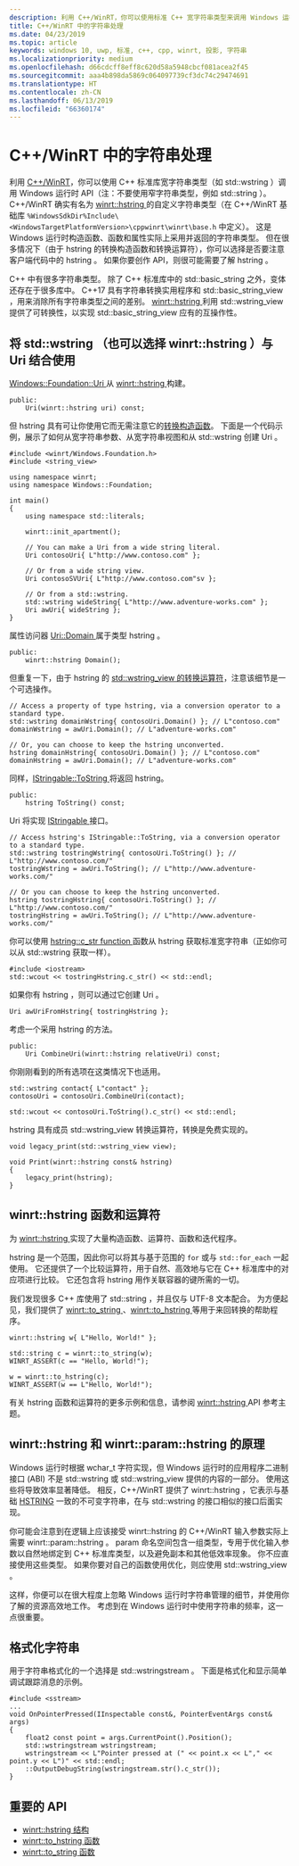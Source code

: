 ```yaml
---
description: 利用 C++/WinRT，你可以使用标准 C++ 宽字符串类型来调用 Windows 运行时 API，也可以使用 winrt::hstring 类型。
title: C++/WinRT 中的字符串处理
ms.date: 04/23/2019
ms.topic: article
keywords: windows 10, uwp, 标准, c++, cpp, winrt, 投影, 字符串
ms.localizationpriority: medium
ms.openlocfilehash: d66cdcff8eff8c620d58a5948cbcf081acea2f45
ms.sourcegitcommit: aaa4b898da5869c064097739cf3dc74c29474691
ms.translationtype: HT
ms.contentlocale: zh-CN
ms.lasthandoff: 06/13/2019
ms.locfileid: "66360174"
---
```

# <a name="string-handling-in-cwinrt"></a>C++/WinRT 中的字符串处理

利用 [C++/WinRT](/windows/uwp/cpp-and-winrt-apis/intro-to-using-cpp-with-winrt)，你可以使用 C++ 标准库宽字符串类型（如 std::wstring  ）调用 Windows 运行时 API（注：不要使用窄字符串类型，例如 std::string  ）。 C++/WinRT 确实有名为 [winrt::hstring  ](/uwp/cpp-ref-for-winrt/hstring) 的自定义字符串类型（在 C++/WinRT 基础库 `%WindowsSdkDir%Include\<WindowsTargetPlatformVersion>\cppwinrt\winrt\base.h` 中定义）。 这是 Windows 运行时构造函数、函数和属性实际上采用并返回的字符串类型。 但在很多情况下（由于 hstring  的转换构造函数和转换运算符），你可以选择是否要注意客户端代码中的 hstring  。 如果你要创作  API，则很可能需要了解 hstring  。

C++ 中有很多字符串类型。 除了 C++ 标准库中的 std::basic_string  之外，变体还存在于很多库中。 C++17 具有字符串转换实用程序和 std::basic_string_view  ，用来消除所有字符串类型之间的差别。  [winrt::hstring  ](/uwp/cpp-ref-for-winrt/hstring) 利用 std::wstring_view  提供了可转换性，以实现 std::basic_string_view  应有的互操作性。

## <a name="using-stdwstring-and-optionally-winrthstring-with-uri"></a>将 std::wstring  （也可以选择 winrt::hstring  ）与 Uri  结合使用
[Windows::Foundation::Uri  ](/uwp/api/windows.foundation.uri) 从 [winrt::hstring  ](/uwp/cpp-ref-for-winrt/hstring) 构建。

```cppwinrt
public:
    Uri(winrt::hstring uri) const;
```

但 hstring  具有可让你使用它而无需注意它的[转换构造函数](/uwp/cpp-ref-for-winrt/hstring#hstringhstring-constructor)。 下面是一个代码示例，展示了如何从宽字符串参数、从宽字符串视图和从 std::wstring  创建 Uri  。

```cppwinrt
#include <winrt/Windows.Foundation.h>
#include <string_view>

using namespace winrt;
using namespace Windows::Foundation;

int main()
{
    using namespace std::literals;

    winrt::init_apartment();

    // You can make a Uri from a wide string literal.
    Uri contosoUri{ L"http://www.contoso.com" };

    // Or from a wide string view.
    Uri contosoSVUri{ L"http://www.contoso.com"sv };

    // Or from a std::wstring.
    std::wstring wideString{ L"http://www.adventure-works.com" };
    Uri awUri{ wideString };
}
```

属性访问器 [Uri::Domain  ](https://docs.microsoft.com/uwp/api/windows.foundation.uri.Domain) 属于类型 hstring  。

```cppwinrt
public:
    winrt::hstring Domain();
```

但重复一下，由于 hstring  的 [std::wstring_view  的转换运算符](/uwp/cpp-ref-for-winrt/hstring#hstringoperator-stdwstring_view)，注意该细节是一个可选操作。

```cppwinrt
// Access a property of type hstring, via a conversion operator to a standard type.
std::wstring domainWstring{ contosoUri.Domain() }; // L"contoso.com"
domainWstring = awUri.Domain(); // L"adventure-works.com"

// Or, you can choose to keep the hstring unconverted.
hstring domainHstring{ contosoUri.Domain() }; // L"contoso.com"
domainHstring = awUri.Domain(); // L"adventure-works.com"
```

同样，[IStringable::ToString  ](https://docs.microsoft.com/windows/desktop/api/windows.foundation/nf-windows-foundation-istringable-tostring) 将返回 hstring。

```cppwinrt
public:
    hstring ToString() const;
```

Uri  将实现 [IStringable  ](https://docs.microsoft.com/windows/desktop/api/windows.foundation/nn-windows-foundation-istringable) 接口。

```cppwinrt
// Access hstring's IStringable::ToString, via a conversion operator to a standard type.
std::wstring tostringWstring{ contosoUri.ToString() }; // L"http://www.contoso.com/"
tostringWstring = awUri.ToString(); // L"http://www.adventure-works.com/"

// Or you can choose to keep the hstring unconverted.
hstring tostringHstring{ contosoUri.ToString() }; // L"http://www.contoso.com/"
tostringHstring = awUri.ToString(); // L"http://www.adventure-works.com/"
```

你可以使用 [hstring::c_str function  ](/uwp/cpp-ref-for-winrt/hstring#hstringc_str-function) 函数从 hstring  获取标准宽字符串（正如你可以从 std::wstring  获取一样）。

```cppwinrt
#include <iostream>
std::wcout << tostringHstring.c_str() << std::endl;
```
如果你有 hstring  ，则可以通过它创建 Uri  。

```cppwinrt
Uri awUriFromHstring{ tostringHstring };
```

考虑一个采用 hstring  的方法。

```cppwinrt
public:
    Uri CombineUri(winrt::hstring relativeUri) const;
```

你刚刚看到的所有选项在这类情况下也适用。

```cppwinrt
std::wstring contact{ L"contact" };
contosoUri = contosoUri.CombineUri(contact);
    
std::wcout << contosoUri.ToString().c_str() << std::endl;
```

hstring  具有成员 std::wstring_view  转换运算符，转换是免费实现的。

```cppwinrt
void legacy_print(std::wstring_view view);

void Print(winrt::hstring const& hstring)
{
    legacy_print(hstring);
}
```

## <a name="winrthstring-functions-and-operators"></a>winrt::hstring  函数和运算符
为 [winrt::hstring  ](/uwp/cpp-ref-for-winrt/hstring) 实现了大量构造函数、运算符、函数和迭代程序。

hstring  是一个范围，因此你可以将其与基于范围的 `for` 或与 `std::for_each` 一起使用。 它还提供了一个比较运算符，用于自然、高效地与它在 C++ 标准库中的对应项进行比较。 它还包含将 hstring  用作关联容器的键所需的一切。

我们发现很多 C++ 库使用了 std::string  ，并且仅与 UTF-8 文本配合。 为方便起见，我们提供了 [winrt::to_string  ](/uwp/cpp-ref-for-winrt/to-string)、[winrt::to_hstring  ](/uwp/cpp-ref-for-winrt/to-hstring) 等用于来回转换的帮助程序。

```cppwinrt
winrt::hstring w{ L"Hello, World!" };

std::string c = winrt::to_string(w);
WINRT_ASSERT(c == "Hello, World!");

w = winrt::to_hstring(c);
WINRT_ASSERT(w == L"Hello, World!");
```

有关 hstring  函数和运算符的更多示例和信息，请参阅 [winrt::hstring  ](/uwp/cpp-ref-for-winrt/hstring) API 参考主题。

## <a name="the-rationale-for-winrthstring-and-winrtparamhstring"></a>winrt::hstring  和 winrt::param::hstring  的原理
Windows 运行时根据 wchar_t  字符实现，但 Windows 运行时的应用程序二进制接口 (ABI) 不是 std::wstring  或 std::wstring_view  提供的内容的一部分。 使用这些将导致效率显著降低。 相反，C++/WinRT 提供了 winrt::hstring  ，它表示与基础 [HSTRING](https://docs.microsoft.com/windows/desktop/WinRT/hstring) 一致的不可变字符串，在与 std::wstring  的接口相似的接口后面实现。 

你可能会注意到在逻辑上应该接受 winrt::hstring  的 C++/WinRT 输入参数实际上需要 winrt::param::hstring  。 param  命名空间包含一组类型，专用于优化输入参数以自然地绑定到 C++ 标准库类型，以及避免副本和其他低效率现象。 你不应直接使用这些类型。 如果你要对自己的函数使用优化，则应使用 std::wstring_view  。

这样，你便可以在很大程度上忽略 Windows 运行时字符串管理的细节，并使用你了解的资源高效地工作。 考虑到在 Windows 运行时中使用字符串的频率，这一点很重要。

## <a name="formatting-strings"></a>格式化字符串
用于字符串格式化的一个选择是 std::wstringstream  。 下面是格式化和显示简单调试跟踪消息的示例。

```cppwinrt
#include <sstream>
...
void OnPointerPressed(IInspectable const&, PointerEventArgs const& args)
{
    float2 const point = args.CurrentPoint().Position();
    std::wstringstream wstringstream;
    wstringstream << L"Pointer pressed at (" << point.x << L"," << point.y << L")" << std::endl;
    ::OutputDebugString(wstringstream.str().c_str());
}
```

## <a name="important-apis"></a>重要的 API
* [winrt::hstring 结构](/uwp/cpp-ref-for-winrt/hstring)
* [winrt::to_hstring 函数](/uwp/cpp-ref-for-winrt/to-hstring)
* [winrt::to_string 函数](/uwp/cpp-ref-for-winrt/to-string)
